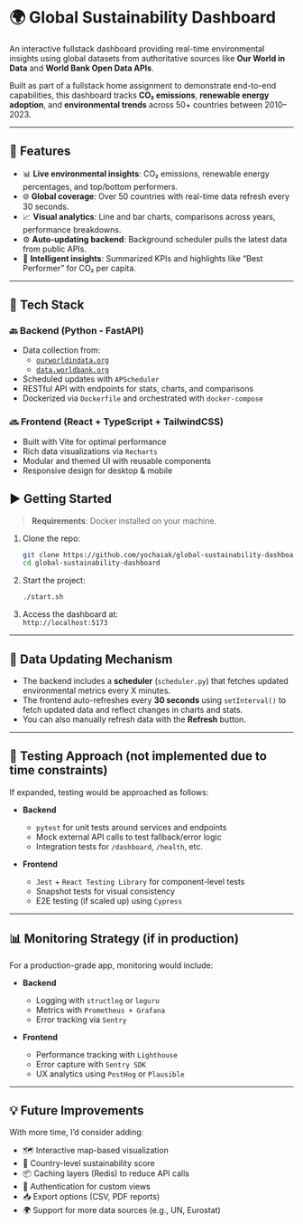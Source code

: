 # 🌍 Global Sustainability Dashboard

An interactive fullstack dashboard providing real-time environmental insights using global datasets from authoritative sources like **Our World in Data** and **World Bank Open Data APIs**.

Built as part of a fullstack home assignment to demonstrate end-to-end capabilities, this dashboard tracks **CO₂ emissions**, **renewable energy adoption**, and **environmental trends** across 50+ countries between 2010–2023.

---

## 🚀 Features

- 📊 **Live environmental insights**: CO₂ emissions, renewable energy percentages, and top/bottom performers.
- 🌐 **Global coverage**: Over 50 countries with real-time data refresh every 30 seconds.
- 📈 **Visual analytics**: Line and bar charts, comparisons across years, performance breakdowns.
- ⚙️ **Auto-updating backend**: Background scheduler pulls the latest data from public APIs.
- 🧠 **Intelligent insights**: Summarized KPIs and highlights like “Best Performer” for CO₂ per capita.

---

## 🧰 Tech Stack

### 🔙 Backend (Python - FastAPI)
- Data collection from:
    - [`ourworldindata.org`](https://ourworldindata.org)
    - [`data.worldbank.org`](https://data.worldbank.org)
- Scheduled updates with `APScheduler`
- RESTful API with endpoints for stats, charts, and comparisons
- Dockerized via `Dockerfile` and orchestrated with `docker-compose`

### 🔜 Frontend (React + TypeScript + TailwindCSS)
- Built with Vite for optimal performance
- Rich data visualizations via `Recharts`
- Modular and themed UI with reusable components
- Responsive design for desktop & mobile

## ▶️ Getting Started

> **Requirements**: Docker installed on your machine.

1. Clone the repo:
   ```bash
   git clone https://github.com/yochaiak/global-sustainability-dashboard.git
   cd global-sustainability-dashboard
   ```

2. Start the project:
   ```bash
   ./start.sh
   ```

3. Access the dashboard at:  
   `http://localhost:5173`

---

## 🔁 Data Updating Mechanism

- The backend includes a **scheduler** (`scheduler.py`) that fetches updated environmental metrics every X minutes.
- The frontend auto-refreshes every **30 seconds** using `setInterval()` to fetch updated data and reflect changes in charts and stats.
- You can also manually refresh data with the **Refresh** button.

---

## 🧪 Testing Approach (not implemented due to time constraints)

If expanded, testing would be approached as follows:

- **Backend**
    - `pytest` for unit tests around services and endpoints
    - Mock external API calls to test fallback/error logic
    - Integration tests for `/dashboard`, `/health`, etc.

- **Frontend**
    - `Jest` + `React Testing Library` for component-level tests
    - Snapshot tests for visual consistency
    - E2E testing (if scaled up) using `Cypress`

---

## 📊 Monitoring Strategy (if in production)

For a production-grade app, monitoring would include:

- **Backend**
    - Logging with `structlog` or `loguru`
    - Metrics with `Prometheus + Grafana`
    - Error tracking via `Sentry`

- **Frontend**
    - Performance tracking with `Lighthouse`
    - Error capture with `Sentry SDK`
    - UX analytics using `PostHog` or `Plausible`

---

## 💡 Future Improvements

With more time, I’d consider adding:

- 🗺️ Interactive map-based visualization
- 🌱 Country-level sustainability score
- 📦 Caching layers (Redis) to reduce API calls
- 🔐 Authentication for custom views
- 📥 Export options (CSV, PDF reports)
- 🌍 Support for more data sources (e.g., UN, Eurostat)
